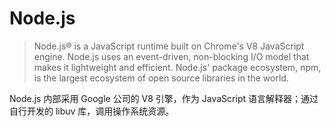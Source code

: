 # Node.js

> Node.js® is a JavaScript runtime built on Chrome's V8 JavaScript engine. Node.js uses an event-driven, non-blocking I/O model that makes it lightweight and efficient. Node.js' package ecosystem, npm, is the largest ecosystem of open source libraries in the world.

Node.js 内部采用 Google 公司的 V8 引擎，作为 JavaScript 语言解释器；通过自行开发的 libuv 库，调用操作系统资源。